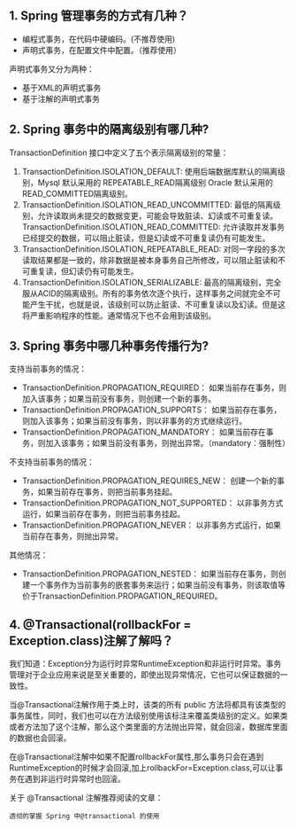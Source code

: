 ## 1. Spring 管理事务的方式有几种？
- 编程式事务，在代码中硬编码。(不推荐使用)
- 声明式事务，在配置文件中配置。（推荐使用）

声明式事务又分为两种：
- 基于XML的声明式事务
- 基于注解的声明式事务

## 2. Spring 事务中的隔离级别有哪几种?
TransactionDefinition 接口中定义了五个表示隔离级别的常量：
1. TransactionDefinition.ISOLATION_DEFAULT: 使用后端数据库默认的隔离级别，Mysql 默认采用的 REPEATABLE_READ隔离级别 Oracle 默认采用的 READ_COMMITTED隔离级别。
2. TransactionDefinition.ISOLATION_READ_UNCOMMITTED: 最低的隔离级别，允许读取尚未提交的数据变更，可能会导致脏读、幻读或不可重复读。TransactionDefinition.ISOLATION_READ_COMMITTED: 允许读取并发事务已经提交的数据，可以阻止脏读，但是幻读或不可重复读仍有可能发生。
3. TransactionDefinition.ISOLATION_REPEATABLE_READ: 对同一字段的多次读取结果都是一致的，除非数据是被本身事务自己所修改，可以阻止脏读和不可重复读，但幻读仍有可能发生。
4. TransactionDefinition.ISOLATION_SERIALIZABLE: 最高的隔离级别，完全服从ACID的隔离级别。所有的事务依次逐个执行，这样事务之间就完全不可能产生干扰，也就是说，该级别可以防止脏读、不可重复读以及幻读。但是这将严重影响程序的性能。通常情况下也不会用到该级别。

## 3. Spring 事务中哪几种事务传播行为?
支持当前事务的情况：
- TransactionDefinition.PROPAGATION_REQUIRED： 如果当前存在事务，则加入该事务；如果当前没有事务，则创建一个新的事务。
- TransactionDefinition.PROPAGATION_SUPPORTS： 如果当前存在事务，则加入该事务；如果当前没有事务，则以非事务的方式继续运行。
- TransactionDefinition.PROPAGATION_MANDATORY： 如果当前存在事务，则加入该事务；如果当前没有事务，则抛出异常。（mandatory：强制性）

不支持当前事务的情况：
- TransactionDefinition.PROPAGATION_REQUIRES_NEW： 创建一个新的事务，如果当前存在事务，则把当前事务挂起。
- TransactionDefinition.PROPAGATION_NOT_SUPPORTED： 以非事务方式运行，如果当前存在事务，则把当前事务挂起。
- TransactionDefinition.PROPAGATION_NEVER： 以非事务方式运行，如果当前存在事务，则抛出异常。

其他情况：

- TransactionDefinition.PROPAGATION_NESTED： 如果当前存在事务，则创建一个事务作为当前事务的嵌套事务来运行；如果当前没有事务，则该取值等价于TransactionDefinition.PROPAGATION_REQUIRED。

## 4. @Transactional(rollbackFor = Exception.class)注解了解吗？

我们知道：Exception分为运行时异常RuntimeException和非运行时异常。事务管理对于企业应用来说是至关重要的，即使出现异常情况，它也可以保证数据的一致性。

当@Transactional注解作用于类上时，该类的所有 public 方法将都具有该类型的事务属性，同时，我们也可以在方法级别使用该标注来覆盖类级别的定义。如果类或者方法加了这个注解，那么这个类里面的方法抛出异常，就会回滚，数据库里面的数据也会回滚。

在@Transactional注解中如果不配置rollbackFor属性,那么事务只会在遇到RuntimeException的时候才会回滚,加上rollbackFor=Exception.class,可以让事务在遇到非运行时异常时也回滚。

关于 @Transactional 注解推荐阅读的文章：

    透彻的掌握 Spring 中@transactional 的使用